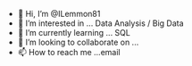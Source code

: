 - 👋 Hi, I’m @ILemmon81
- 👀 I’m interested in ... Data Analysis / Big Data
- 🌱 I’m currently learning ... SQL
- 💞️ I’m looking to collaborate on ... 
- 📫 How to reach me ...email

<!---
ILemmon81/ILemmon81 is a ✨ special ✨ repository because its `README.md` (this file) appears on your GitHub profile.
You can click the Preview link to take a look at your changes.
--->
